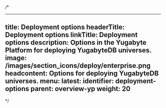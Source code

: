 /*

---
title: Deployment options
headerTitle: Deployment options
linkTitle: Deployment options
description: Options in the Yugabyte Platform for deploying YugabyteDB universes.
image: /images/section_icons/deploy/enterprise.png
headcontent: Options for deploying YugabyteDB universes.
menu:
  latest:
    identifier: deployment-options
    parent: overview-yp
    weight: 20
---

*/